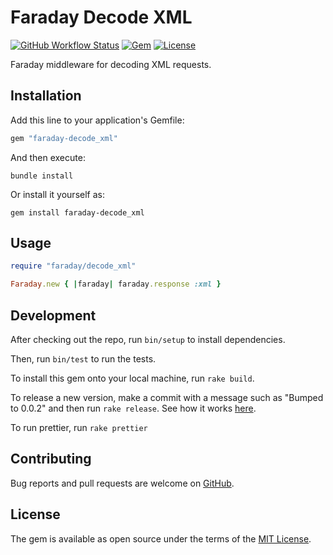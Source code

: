 # Faraday Decode XML

[![GitHub Workflow Status](https://github.com/soberstadt/faraday-decode_xml/actions/workflows/ci.yaml/badge.svg?branch=main)](https://github.com/soberstadt/faraday-decode_xml/actions?query=branch%3Amain)
[![Gem](https://img.shields.io/gem/v/faraday-decode_xml.svg?style=flat-square)](https://rubygems.org/gems/faraday-decode_xml)
[![License](https://img.shields.io/github/license/soberstadt/faraday-decode_xml.svg?style=flat-square)](LICENSE.md)

Faraday middleware for decoding XML requests.

## Installation

Add this line to your application's Gemfile:

```ruby
gem "faraday-decode_xml"
```

And then execute:

```shell
bundle install
```

Or install it yourself as:

```shell
gem install faraday-decode_xml
```

## Usage

```ruby
require "faraday/decode_xml"

Faraday.new { |faraday| faraday.response :xml }
```

## Development

After checking out the repo, run `bin/setup` to install dependencies.

Then, run `bin/test` to run the tests.

To install this gem onto your local machine, run `rake build`.

To release a new version, make a commit with a message such as "Bumped to 0.0.2" and then run `rake release`.
See how it works [here](https://bundler.io/guides/creating_gem.html#releasing-the-gem).

To run prettier, run `rake prettier`

## Contributing

Bug reports and pull requests are welcome on [GitHub](https://github.com/soberstadt/faraday-decode_xml).

## License

The gem is available as open source under the terms of the [MIT License](https://opensource.org/licenses/MIT).
